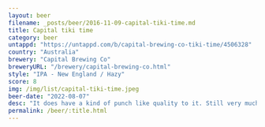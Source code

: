 ```yaml
---
layout: beer
filename: _posts/beer/2016-11-09-capital-tiki-time.md
title: Capital tiki time
category: beer
untappd: "https://untappd.com/b/capital-brewing-co-tiki-time/4506328"
country: "Australia"
brewery: "Capital Brewing Co"
breweryURL: "/brewery/capital-brewing-co.html"
style: "IPA - New England / Hazy"
score: 8
img: /img/list/capital-tiki-time.jpeg
beer-date: "2022-08-07"
desc: "It does have a kind of punch like quality to it. Still very much a beer though"
permalink: /beer/:title.html
---
```

